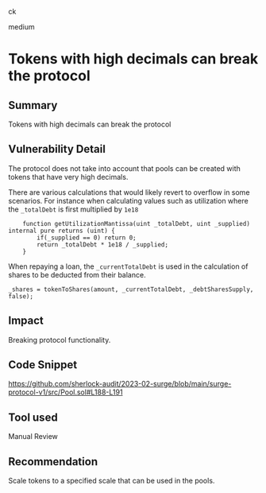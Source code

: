 ck

medium

# Tokens with high decimals can break the protocol

## Summary

Tokens with high decimals can break the protocol

## Vulnerability Detail

The protocol does not take into account that pools can be created with tokens that have very high decimals.

There are various calculations that would likely revert to overflow in some scenarios. 
For instance when calculating values such as utilization where the `_totalDebt` is first multiplied by `1e18`

```solidity
    function getUtilizationMantissa(uint _totalDebt, uint _supplied) internal pure returns (uint) {
        if(_supplied == 0) return 0;
        return _totalDebt * 1e18 / _supplied;
    }
```
When repaying a loan, the `_currentTotalDebt` is used in the calculation of shares to be deducted from their balance. 

```solidity
_shares = tokenToShares(amount, _currentTotalDebt, _debtSharesSupply, false);
```

## Impact

Breaking protocol functionality.

## Code Snippet

https://github.com/sherlock-audit/2023-02-surge/blob/main/surge-protocol-v1/src/Pool.sol#L188-L191

## Tool used

Manual Review

## Recommendation

Scale tokens to a specified scale that can be used in the pools.